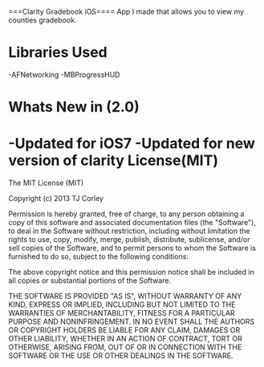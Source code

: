 ===Clarity Gradebook iOS====
App I made that allows you to view my counties gradebook.

Libraries Used
=============
-AFNetworking
-MBProgressHUD

Whats New in (2.0)
===============
-Updated for iOS7
-Updated for new version of clarity
License(MIT)
=========
The MIT License (MIT)

Copyright (c) 2013 TJ Corley

Permission is hereby granted, free of charge, to any person obtaining a copy
of this software and associated documentation files (the "Software"), to deal
in the Software without restriction, including without limitation the rights
to use, copy, modify, merge, publish, distribute, sublicense, and/or sell
copies of the Software, and to permit persons to whom the Software is
furnished to do so, subject to the following conditions:

The above copyright notice and this permission notice shall be included in
all copies or substantial portions of the Software.

THE SOFTWARE IS PROVIDED "AS IS", WITHOUT WARRANTY OF ANY KIND, EXPRESS OR
IMPLIED, INCLUDING BUT NOT LIMITED TO THE WARRANTIES OF MERCHANTABILITY,
FITNESS FOR A PARTICULAR PURPOSE AND NONINFRINGEMENT. IN NO EVENT SHALL THE
AUTHORS OR COPYRIGHT HOLDERS BE LIABLE FOR ANY CLAIM, DAMAGES OR OTHER
LIABILITY, WHETHER IN AN ACTION OF CONTRACT, TORT OR OTHERWISE, ARISING FROM,
OUT OF OR IN CONNECTION WITH THE SOFTWARE OR THE USE OR OTHER DEALINGS IN
THE SOFTWARE.